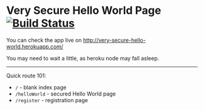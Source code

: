 # Very Secure Hello World Page [![Build Status](https://travis-ci.org/mishkinstvo/VerySecureHelloWorld.svg?branch=master)](https://travis-ci.org/mishkinstvo/VerySecureHelloWorld)

You can check the app live on http://very-secure-hello-world.herokuapp.com/

You may need to wait a little, as heroku node may fall asleep.

---

Quick route 101:
* `/` - blank index page
* `/helloWorld` - secured Hello World page
* `/register` - registration page